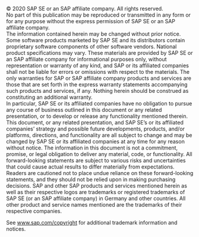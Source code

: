 © 2020 SAP SE or an SAP affiliate company. All rights reserved.\
No part of this publication may be reproduced or transmitted in any form or for any purpose without the express permission of SAP SE or an SAP affiliate company.\
The information contained herein may be changed without prior notice. Some software products marketed by SAP SE and its distributors contain proprietary software components of other software vendors. National product specifications may vary.
These materials are provided by SAP SE or an SAP affiliate company for informational purposes only, without representation or warranty of any kind, and SAP or its affiliated companies shall not be liable for errors or omissions with respect to the materials. The only warranties for SAP or SAP affiliate company products and services are those that are set forth in the express warranty statements accompanying such products and services, if any. Nothing herein should be construed as constituting an additional warranty.\
In particular, SAP SE or its affiliated companies have no obligation to pursue any course of business outlined in this document or any related presentation, or to develop or release any functionality mentioned therein. This document, or any related presentation, and SAP SE’s or its affiliated companies’ strategy and possible future developments, products, and/or platforms, directions, and functionality are all subject to change and may be changed by SAP SE or its affiliated companies at any time for any reason without notice. The information in this document is not a commitment, promise, or legal obligation to deliver any material, code, or functionality. All forward-looking statements are subject to various risks and uncertainties that could cause actual results to differ materially from expectations. Readers are cautioned not to place undue reliance on these forward-looking statements, and they should not be relied upon in making purchasing decisions.
SAP and other SAP products and services mentioned herein as well as their respective logos are trademarks or registered trademarks of SAP SE (or an SAP affiliate company) in Germany and other countries. All other product and service names mentioned are the trademarks of their respective companies.

See www.sap.com/copyright for additional trademark information and notices.
